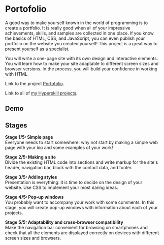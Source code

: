 # Portofolio
A good way to make yourself known in the world of programming is to create a portfolio. It is really good when all of your impressive achievements, skills, and samples are collected in one place. If you know the basics of HTML, CSS, and JavaScript, you can even publish your portfolio on the website you created yourself! This project is a great way to present yourself as a specialist.

You will write a one-page site with its own design and interactive elements. You will learn how to make your site adaptable to different screen sizes and browser versions. In the process, you will build your confidence in working with HTML.

Link to the project [Portofolio](https://hyperskill.org/projects/137).

Link to all of [my Hyperskill projects](https://github.com/ana117/hyperskilll-projects).

## Demo

## Stages
**Stage 1/5: Simple page**\
Everyone needs to start somewhere: why not start by making a simple web page with your bio and some examples of your work!

**Stage 2/5: Making a site**\
Divide the existing HTML code into sections and write markup for the site's header, navigation bar, block with the contact data, and footer.

**Stage 3/5: Adding styles**\
Presentation is everything: it is time to decide on the design of your website. Use CSS to implement your most daring ideas.

**Stage 4/5: Pop-up windows**\
You probably want to accompany your work with some comments. In this stage, you will create pop-up windows with information about each of your projects.

**Stage 5/5: Adaptability and cross-browser compatibility**\
Make the navigation bar convenient for browsing on smartphones and check that all the elements are displayed correctly on devices with different screen sizes and browsers.
